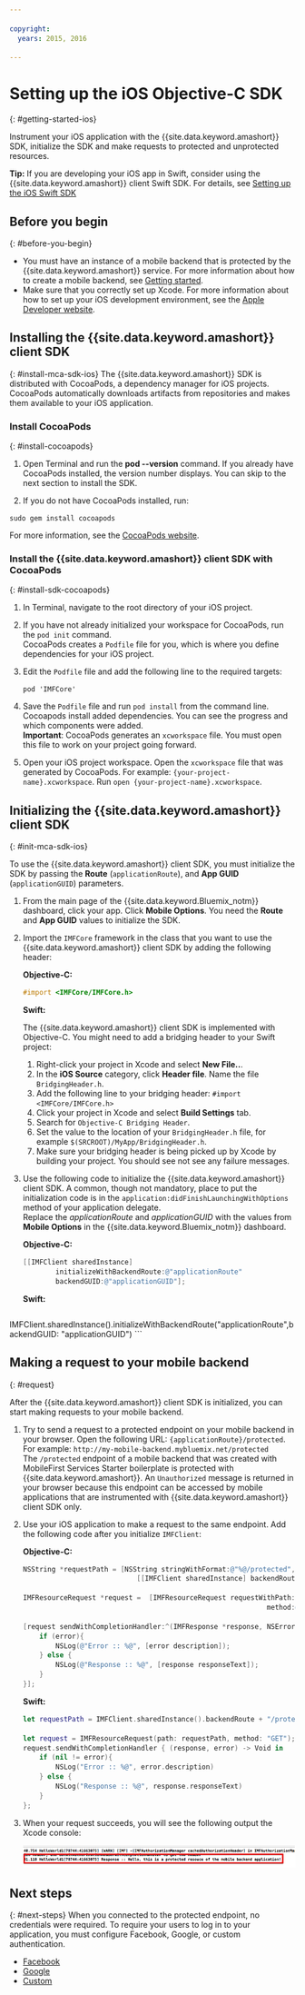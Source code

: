 ```yaml
---

copyright:
  years: 2015, 2016

---
```


# Setting up the iOS Objective-C SDK
{: #getting-started-ios}

Instrument your iOS application with the {{site.data.keyword.amashort}} SDK, initialize the SDK and make requests to protected and unprotected resources.

**Tip:** If you are developing your iOS app in Swift, consider using the {{site.data.keyword.amashort}} client Swift SDK. For details, see [Setting up the iOS Swift SDK](getting-started-ios-swift-sdk.html)

## Before you begin
{: #before-you-begin}
* You must have an instance of a mobile backend that is protected by the {{site.data.keyword.amashort}} service. For more information about how to create a mobile backend, see [Getting started](getting-started.html).
* Make sure that you correctly set up Xcode. For more information about how to set up your iOS development environment, see the [Apple Developer website](https://developer.apple.com/support/xcode/).


## Installing the {{site.data.keyword.amashort}} client SDK
{: #install-mca-sdk-ios}
The {{site.data.keyword.amashort}} SDK is distributed with CocoaPods, a dependency manager for iOS projects. CocoaPods automatically downloads artifacts from repositories and makes them available to your iOS application.


### Install CocoaPods
{: #install-cocoapods}
1. Open Terminal and run the **pod --version** command. If you already have CocoaPods installed, the version number displays. You can skip to the next section to install the SDK.

1. If you do not have CocoaPods installed, run:
```
sudo gem install cocoapods
```
For more information, see the [CocoaPods website](https://cocoapods.org/).

### Install the {{site.data.keyword.amashort}} client SDK with CocoaPods
{: #install-sdk-cocoapods}

1. In Terminal, navigate to the root directory of your iOS project.

1. If you have not already initialized your workspace for CocoaPods, run the `pod init` command.<br/>
 CocoaPods creates a `Podfile` file for you, which is where you define dependencies for your iOS project.

1. Edit the `Podfile` file and add the following line to the required targets:

	```
	pod 'IMFCore'
	```

1. Save the `Podfile` file and run `pod install` from the command line. <br/>Cocoapods  install added dependencies. You can see the progress and which components were added.<br/>
**Important**: CocoaPods generates an `xcworkspace` file.  You must open this file to work on your project going forward.

1. Open your iOS project workspace. Open the `xcworkspace` file that was generated by CocoaPods. For example: `{your-project-name}.xcworkspace`. Run `open {your-project-name}.xcworkspace`.

## Initializing the {{site.data.keyword.amashort}} client SDK
{: #init-mca-sdk-ios}

To use the {{site.data.keyword.amashort}} client SDK, you must initialize the SDK by passing the **Route** (`applicationRoute`), and **App GUID** (`applicationGUID`) parameters.


1. From the main page of the {{site.data.keyword.Bluemix_notm}} dashboard, click your app. Click **Mobile Options**. You need the **Route** and **App GUID** values to initialize the SDK.

1. Import the `IMFCore` framework in the class that you want to use the {{site.data.keyword.amashort}} client SDK by adding the following header:

	**Objective-C:**
	 ```Objective-C
	#import <IMFCore/IMFCore.h>
	```

	**Swift:**

	The {{site.data.keyword.amashort}} client SDK is implemented with Objective-C. You might need to add a bridging header to your Swift project:

	1. Right-click your project in Xcode and select **New File..**.
	1. In the **iOS Source** category, click **Header file**. Name the file `BridgingHeader.h`.
	1. Add the following line to your bridging header: `#import <IMFCore/IMFCore.h>`
	1. Click your project in Xcode and select **Build Settings** tab.
	1. Search for `Objective-C Bridging Header`.
	1. Set the value to the location of your `BridgingHeader.h` file, for example `$(SRCROOT)/MyApp/BridgingHeader.h`.
	1. Make sure your bridging header is being picked up by Xcode by building your project. You should see not see any failure messages.

1. Use the following code to initialize the {{site.data.keyword.amashort}} client SDK.  A common, though not mandatory, place to put the initialization code is in the `application:didFinishLaunchingWithOptions` method of your application delegate. <br/>
Replace the *applicationRoute* and *applicationGUID* with the values from **Mobile Options** in the {{site.data.keyword.Bluemix_notm}} dashboard.

	**Objective-C:**

	```Objective-C
	[[IMFClient sharedInstance]
			initializeWithBackendRoute:@"applicationRoute"
			backendGUID:@"applicationGUID"];
	```

	**Swift:**

	```Swift
IMFClient.sharedInstance().initializeWithBackendRoute("applicationRoute",backendGUID: "applicationGUID")
	```

## Making a request to your mobile backend
{: #request}

After the {{site.data.keyword.amashort}} client SDK is initialized, you can start making requests to your mobile backend.

1. Try to send a request to a protected endpoint on your mobile backend in your browser. Open the following URL: `{applicationRoute}/protected`. For example: `http://my-mobile-backend.mybluemix.net/protected`
<br/>The `/protected` endpoint of a mobile backend that was created with MobileFirst Services Starter boilerplate is protected with {{site.data.keyword.amashort}}. An `Unauthorized` message is returned in your browser because this endpoint can be accessed by mobile applications that are instrumented with {{site.data.keyword.amashort}} client SDK only.

1. Use your iOS application to make a request to the same endpoint. Add the following code after you initialize `IMFClient`:

	**Objective-C:**

	```Objective-C
	NSString *requestPath = [NSString stringWithFormat:@"%@/protected",
								[[IMFClient sharedInstance] backendRoute]];

	IMFResourceRequest *request =  [IMFResourceRequest requestWithPath:requestPath
																method:@"GET"];

	[request sendWithCompletionHandler:^(IMFResponse *response, NSError *error) {
		if (error){
			NSLog(@"Error :: %@", [error description]);
		} else {
			NSLog(@"Response :: %@", [response responseText]);
		}
	}];
	```

	**Swift:**

	```Swift
	let requestPath = IMFClient.sharedInstance().backendRoute + "/protected"

	let request = IMFResourceRequest(path: requestPath, method: "GET");
	request.sendWithCompletionHandler { (response, error) -> Void in
		if (nil != error){
			NSLog("Error :: %@", error.description)
		} else {
			NSLog("Response :: %@", response.responseText)
		}
	};

	```

1.  When your request succeeds, you will see the following output the Xcode console:

	![image](images/getting-started-ios-success.png)

## Next steps
{: #next-steps}
When you connected to the protected endpoint, no credentials were required. To require your users to log in to your application, you must configure Facebook, Google, or custom authentication.
  * [Facebook](facebook-auth-ios.html)
  * [Google](google-auth-ios.html)
  * [Custom](custom-auth-ios.html)
